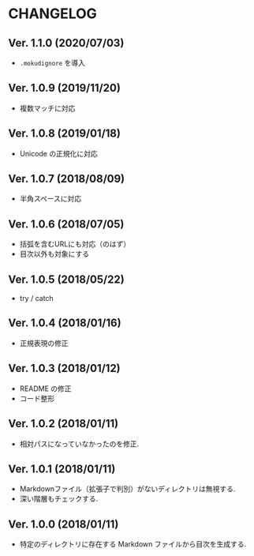 # CHANGELOG

## Ver. 1.1.0 (2020/07/03)

- `.mokudignore` を導入

## Ver. 1.0.9 (2019/11/20)

- 複数マッチに対応

## Ver. 1.0.8 (2019/01/18)

- Unicode の正規化に対応

## Ver. 1.0.7 (2018/08/09)

- 半角スペースに対応

## Ver. 1.0.6 (2018/07/05)

- 括弧を含むURLにも対応（のはず）
- 目次以外も対象にする

## Ver. 1.0.5 (2018/05/22)

- try / catch

## Ver. 1.0.4 (2018/01/16)

- 正規表現の修正

## Ver. 1.0.3 (2018/01/12)

- README の修正
- コード整形

## Ver. 1.0.2 (2018/01/11)

- 相対パスになっていなかったのを修正.

## Ver. 1.0.1 (2018/01/11)

- Markdownファイル（拡張子で判別）がないディレクトリは無視する.
- 深い階層もチェックする.

## Ver. 1.0.0 (2018/01/11)

- 特定のディレクトリに存在する Markdown ファイルから目次を生成する.
